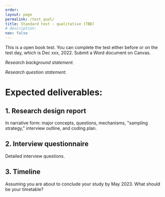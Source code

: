 ```yaml
---
order: 
layout: page
permalink: /test_qual/
title: Standard test - qualitative (TBD)
# description:
nav: false
---
```


This is a open book test. You can complete the test either before or on the test day, which is Dec xxx, 2022. Submit a Word document on Canvas.

_Research background statement._

_Research question statement._

# Expected deliverables:

## 1. Research design report

In narrative form: major concepts, questions, mechanisms, "sampling strategy," interview outline, and coding plan.

## 2. Interview questionnaire

Detailed interview questions.

## 3. Timeline

Assuming you are about to conclude your study by May 2023. What should be your timetable?

